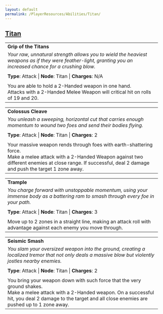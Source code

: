 ```yaml
---
layout: default
permalink: /PlayerResources/Abilities/Titan/
---
```

## [Titan](#Titan)

|                                                                                                                                                            |
| :--------------------------------------------------------------------------------------------------------- |
| **Grip of the Titans** |
| *Your raw, unnatural strength allows you to wield the heaviest weapons as if they were feather-light, granting you an increased chance for a crushing blow.* |
| |
| **Type**: Attack \| **Node**: Titan \| **Charges**: N/A |
| |
| You are able to hold a 2-Handed weapon in one hand.<br>Attacks with a 2-Handed Melee Weapon will critical hit on rolls of 19 and 20. |

|                                                                                                                                                            |
| :--------------------------------------------------------------------------------------------------------- |
| **Colossus Cleave** |
| *You unleash a sweeping, horizontal cut that carries enough momentum to wound two foes and send their bodies flying.* |
| |
| **Type**: Attack \| **Node**: Titan \| **Charges**: 2 |
| |
| Your massive weapon rends through foes with earth-shattering force.<br>Make a melee attack with a 2-Handed Weapon against two different enemies at close range. If successful, deal 2 damage and push the target 1 zone away. |

|                                                                                                                                                            |
| :--------------------------------------------------------------------------------------------------------- |
| **Trample** |
| *You charge forward with unstoppable momentum, using your immense body as a battering ram to smash through every foe in your path.* |
| |
| **Type**: Attack \| **Node**: Titan \| **Charges**: 3 |
| |
| Move up to 2 zones in a straight line, making an attack roll with advantage against each enemy you move through. |

|                                                                                                                                                            |
| :--------------------------------------------------------------------------------------------------------- |
| **Seismic Smash** |
| *You slam your oversized weapon into the ground, creating a localized tremor that not only deals a massive blow but violently jostles nearby enemies.* |
| |
| **Type**: Attack \| **Node**: Titan \| **Charges**: 2 |
| |
| You bring your weapon down with such force that the very ground shakes.<br>Make a melee attack with a 2-Handed weapon. On a successful hit, you deal 2 damage to the target and all close enemies are pushed up to 1 zone away. |